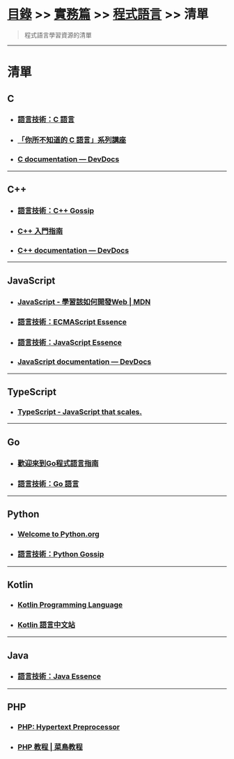 # [目錄](../../../README.md) >> [實務篇](../../README.md) >> [程式語言](../README.md) >> 清單

> 程式語言學習資源的清單

---

# 清單

## C

* ### [語言技術：C 語言](https://openhome.cc/Gossip/CGossip/index.html)

* ### [「你所不知道的 C 語言」系列講座](https://hackmd.io/@sysprog/c-prog/%2F%40sysprog%2Fc-programming)

* ### [C documentation — DevDocs](https://devdocs.io/c/)

---

## C++

* ### [語言技術：C++ Gossip](https://openhome.cc/Gossip/CppGossip/)

* ### [C++ 入門指南](http://kaiching.org/pydoing/cpp-guide/index.html)

* ### [C++ documentation — DevDocs](https://devdocs.io/cpp/)

---

## JavaScript

* ### [JavaScript - 學習該如何開發Web | MDN](https://developer.mozilla.org/zh-TW/docs/Web/JavaScript)

* ### [語言技術：ECMAScript Essence](https://openhome.cc/Gossip/ECMAScript/)

* ### [語言技術：JavaScript Essence](https://openhome.cc/Gossip/JavaScript/)

* ### [JavaScript documentation — DevDocs](https://devdocs.io/javascript/)

---

## TypeScript

* ### [TypeScript - JavaScript that scales.](https://www.typescriptlang.org/index.html)

---

## Go

* ### [歡迎來到Go程式語言指南](https://go-tour-zh-tw.appspot.com/list)

* ### [語言技術：Go 語言](https://openhome.cc/Gossip/Go/)

---

## Python

* ### [Welcome to Python.org](https://www.python.org/)

* ### [語言技術：Python Gossip](https://openhome.cc/Gossip/Python/)

---

## Kotlin

* ### [Kotlin Programming Language](https://kotlinlang.org/)

* ### [Kotlin 語言中文站](https://www.kotlincn.net/)

---

## Java

* ### [語言技術：Java Essence](https://openhome.cc/Gossip/JavaEssence/)

---

## PHP

* ### [PHP: Hypertext Preprocessor](https://www.php.net/)

* ### [PHP 教程 | 菜鳥教程](https://www.runoob.com/php/php-tutorial.html)